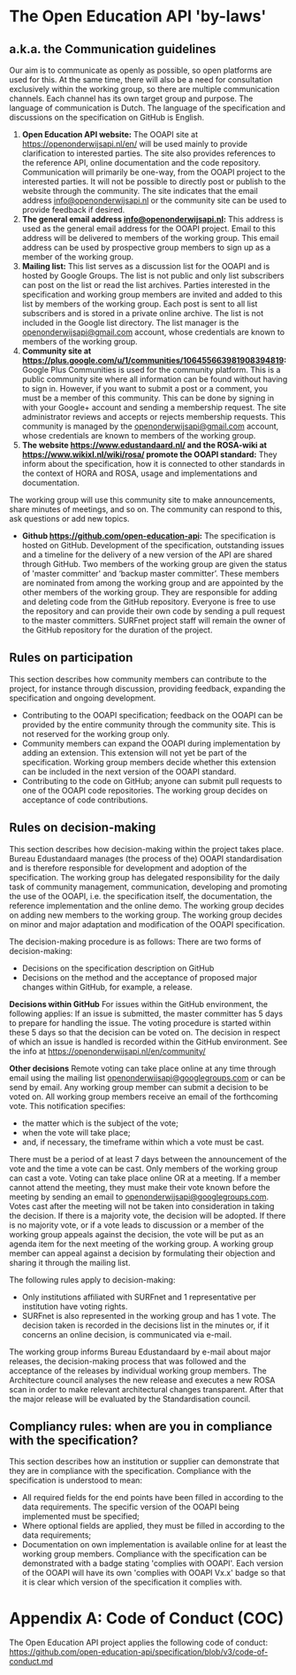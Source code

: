 # The Open Education API 'by-laws'

## a.k.a. the Communication guidelines
Our aim is to communicate as openly as possible, so open platforms are used for this. At the same time, there will also be a need for consultation exclusively within the working group, so there are multiple communication channels. Each channel has its own target group and purpose. The language of communication is Dutch. The language of the specification and discussions on the specification on GitHub is English.
1.	**Open Education API website:** The OOAPI site at https://openonderwijsapi.nl/en/ will be used mainly to provide clarification to interested parties. The site also provides references to the reference API, online documentation and the code repository. Communication will primarily be one-way, from the OOAPI project to the interested parties. It will not be possible to directly post or publish to the website through the community. The site indicates that the email address info@openonderwijsapi.nl or the community site can be used to provide feedback if desired.
2.	**The general email address info@openonderwijsapi.nl:** This address is used as the general email address for the OOAPI project. Email to this address will be delivered to members of the working group. This email address can be used by prospective group members to sign up as a member of the working group.
3.	**Mailing list:** This list serves as a discussion list for the OOAPI and is hosted by Google Groups. The list is not public and only list subscribers can post on the list or read the list archives. Parties interested in the specification and working group members are invited and added to this list by members of the working group. Each post is sent to all list subscribers and is stored in a private online archive. The list is not included in the Google list directory. The list manager is the openonderwijsapi@gmail.com account, whose credentials are known to members of the working group.
4.	**Community site at https://plus.google.com/u/1/communities/106455663981908394819:** Google Plus Communities is used for the community platform. This is a public community site where all information can be found without having to sign in. However, if you want to submit a post or a comment, you must be a member of this community. This can be done by signing in with your Google+ account and sending a membership request. The site administrator reviews and accepts or rejects membership requests. This community is managed by the openonderwijsapi@gmail.com account, whose credentials are known to members of the working group.
5.	**The website https://www.edustandaard.nl/ and the ROSA-wiki at https://www.wikixl.nl/wiki/rosa/ promote the OOAPI standard:** They inform about the specification, how it is connected to other standards in the context of HORA and ROSA, usage and implementations and documentation. 

The working group will use this community site to make announcements, share minutes of meetings, and so on. The community can respond to this, ask questions or add new topics.
* **Github https://github.com/open-education-api:** The specification is hosted on GitHub. Development of the specification, outstanding issues and a timeline for the delivery of a new version of the API are shared through GitHub. Two members of the working group are given the status of 'master committer' and ‘backup master committer’. These members are nominated from among the working group and are appointed by the other members of the working group. They are responsible for adding and deleting code from the GitHub repository. Everyone is free to use the repository and can provide their own code by sending a pull request to the master committers. SURFnet project staff will remain the owner of the GitHub repository for the duration of the project.

## Rules on participation
This section describes how community members can contribute to the project, for instance through discussion, providing feedback, expanding the specification and ongoing development.
*	Contributing to the OOAPI specification; feedback on the OOAPI can be provided by the entire community through the community site. This is not reserved for the working group only.
*	Community members can expand the OOAPI during implementation by adding an extension. This extension will not yet be part of the specification. Working group members decide whether this extension can be included in the next version of the OOAPI standard.
*	Contributing to the code on GitHub; anyone can submit pull requests to one of the OOAPI code repositories. The working group decides on acceptance of code contributions.

## Rules on decision-making
This section describes how decision-making within the project takes place. Bureau Edustandaard manages (the process of the) OOAPI standardisation and is therefore responsible for development and adoption of the specification. The working group has delegated responsibility for the daily task of community management, communication, developing and promoting the use of the OOAPI, i.e. the specification itself, the documentation, the reference implementation and the online demo. The working group decides on adding new members to the working group. The working group decides on minor and major adaptation and modification of the OOAPI specification.

The decision-making procedure is as follows: There are two forms of decision-making:
*	Decisions on the specification description on GitHub
*	Decisions on the method and the acceptance of proposed major changes within GitHub, for example, a release.

**Decisions within GitHub** For issues within the GitHub environment, the following applies: If an issue is submitted, the master committer has 5 days to prepare for handling the issue. The voting procedure is started within these 5 days so that the decision can be voted on. The decision in respect of which an issue is handled is recorded within the GitHub environment. See the info at https://openonderwijsapi.nl/en/community/

**Other decisions** Remote voting can take place online at any time through email using the mailing list openonderwijsapi@googlegroups.com or can be send by email. Any working group member can submit a decision to be voted on. All working group members receive an email of the forthcoming vote. This notification specifies:
*	the matter which is the subject of the vote;
*	when the vote will take place;
*	and, if necessary, the timeframe within which a vote must be cast.

There must be a period of at least 7 days between the announcement of the vote and the time a vote can be cast. Only members of the working group can cast a vote. Voting can take place online OR at a meeting. If a member cannot attend the meeting, they must make their vote known before the meeting by sending an email to openonderwijsapi@googlegroups.com. Votes cast after the meeting will not be taken into consideration in taking the decision. If there is a majority vote, the decision will be adopted. If there is no majority vote, or if a vote leads to discussion or a member of the working group appeals against the decision, the vote will be put as an agenda item for the next meeting of the working group. A working group member can appeal against a decision by formulating their objection and sharing it through the mailing list.

The following rules apply to decision-making:
*	Only institutions affiliated with SURFnet and 1 representative per institution have voting rights.
*	SURFnet is also represented in the working group and has 1 vote. The decision taken is recorded in the decisions list in the minutes or, if it concerns an online decision, is communicated via e-mail.

The working group informs Bureau Edustandaard by e-mail about major releases, the decision-making process that was followed and the acceptance of the releases by individual working group members. The Architecture council analyses the new release and executes a new ROSA scan in order to make relevant architectural changes transparent. After that the major release will be evaluated by the Standardisation council. 

## Compliancy rules: when are you in compliance with the specification?
This section describes how an institution or supplier can demonstrate that they are in compliance with the specification. Compliance with the specification is understood to mean:
*	All required fields for the end points have been filled in according to the data requirements. The specific version of the OOAPI being implemented must be specified;
*	Where optional fields are applied, they must be filled in according to the data requirements;
*	Documentation on own implementation is available online for at least the working group members. Compliance with the specification can be demonstrated with a badge stating 'complies with OOAPI'. Each version of the OOAPI will have its own 'complies with OOAPI Vx.x' badge so that it is clear which version of the specification it complies with. 

# Appendix A: Code of Conduct (COC)
The Open Education API project applies the following code of conduct:
https://github.com/open-education-api/specification/blob/v3/code-of-conduct.md

